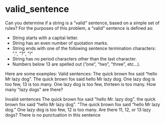# valid_sentence

Can you determine if a string is a “valid” sentence, based on a simple set of rules?
For the purposes of this problem, a “valid” sentence is defined as:
- String starts with a capital letter.
- String has an even number of quotation marks.
- String ends with one of the following sentence termination characters: &quot;.&quot;, &quot;?&quot;, &quot;!&quot;
- String has no period characters other than the last character.
- Numbers below 13 are spelled out (”one”, “two”, &quot;three”, etc…).

Here are some examples:
Valid sentences:
The quick brown fox said “hello Mr lazy dog”.
The quick brown fox said hello Mr lazy dog.
One lazy dog is too few, 13 is too many.
One lazy dog is too few, thirteen is too many.
How many &quot;lazy dogs&quot; are there?

Invalid sentences
The quick brown fox said &quot;hello Mr. lazy dog&quot;.
the quick brown fox said “hello Mr lazy dog&quot;.
&quot;The quick brown fox said “hello Mr lazy dog.&quot;
One lazy dog is too few, 12 is too many.
Are there 11, 12, or 13 lazy dogs?
There is no punctuation in this sentence
